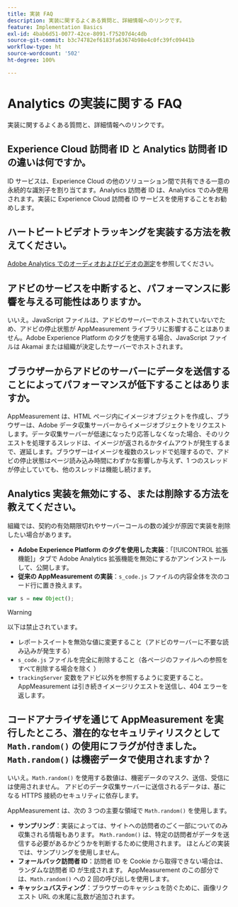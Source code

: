 ```yaml
---
title: 実装 FAQ
description: 実装に関するよくある質問と、詳細情報へのリンクです。
feature: Implementation Basics
exl-id: 4bab6d51-0077-42ce-8091-f75207d4c4db
source-git-commit: b3c74782ef6183fa63674b98e4c0fc39fc09441b
workflow-type: ht
source-wordcount: '502'
ht-degree: 100%

---
```


# Analytics の実装に関する FAQ

実装に関するよくある質問と、詳細情報へのリンクです。

## Experience Cloud 訪問者 ID と Analytics 訪問者 ID の違いは何ですか。

ID サービスは、Experience Cloud の他のソリューション間で共有できる一意の永続的な識別子を割り当てます。Analytics 訪問者 ID は、Analytics でのみ使用されます。実装に Experience Cloud 訪問者 ID サービスを使用することをお勧めします。

## ハートビートビデオトラッキングを実装する方法を教えてください。

[Adobe Analytics でのオーディオおよびビデオの測定](https://experienceleague.adobe.com/docs/media-analytics/using/media-overview.html?lang=ja)を参照してください。

## アドビのサービスを中断すると、パフォーマンスに影響を与える可能性はありますか。

いいえ。JavaScript ファイルは、アドビのサーバーでホストされていないでため、アドビの停止状態が AppMeasurement ライブラリに影響することはありません。Adobe Experience Platform のタグを使用する場合、JavaScript ファイルは Akamai または組織が決定したサーバーでホストされます。

## ブラウザーからアドビのサーバーにデータを送信することによってパフォーマンスが低下することはありますか。

AppMeasurement は、HTML ページ内にイメージオブジェクトを作成し、ブラウザーは、Adobe データ収集サーバーからイメージオブジェクトをリクエストします。データ収集サーバーが低速になったり応答しなくなった場合、そのリクエストを処理するスレッドは、イメージが返されるかタイムアウトが発生するまで、遅延します。ブラウザーはイメージを複数のスレッドで処理するので、アドビの停止状態はページ読み込み時間にわずかな影響しか与えず、1 つのスレッドが停止していても、他のスレッドは機能し続けます。

## Analytics 実装を無効にする、または削除する方法を教えてください。

組織では、契約の有効期限切れやサーバーコールの数の減少が原因で実装を削除したい場合があります。

* **Adobe Experience Platform のタグを使用した実装**：「[!UICONTROL 拡張機能]」タブで Adobe Analytics 拡張機能を無効にするかアンインストールして、公開します。
* **従来の AppMeasurement の実装**：`s_code.js` ファイルの内容全体を次のコード行に置き換えます。 

```js
var s = new Object();
```

>[!WARNING]
>
>以下は禁止されています。
>
>* レポートスイートを無効な値に変更すること（アドビのサーバーに不要な読み込みが発生する）
>* `s_code.js` ファイルを完全に削除すること（各ページのファイルへの参照をすべて削除する場合を除く ）
>* `trackingServer` 変数をアドビ以外を参照するように変更すること。AppMeasurement は引き続きイメージリクエストを送信し、404 エラーを返します。


## コードアナライザを通じて AppMeasurement を実行したところ、潜在的なセキュリティリスクとして `Math.random()` の使用にフラグが付きました。 `Math.random()` は機密データで使用されますか？

いいえ。`Math.random()` を使用する数値は、機密データのマスク、送信、受信には使用されません。 アドビのデータ収集サーバーに送信されるデータは、基になる HTTPS 接続のセキュリティに依存します。<!-- AN-173590 -->

AppMeasurement は、次の 3 つの主要な領域で `Math.random()` を使用します。

* **サンプリング**：実装によっては、サイトへの訪問者のごく一部についてのみ収集される情報もあります。 `Math.random()` は、特定の訪問者がデータを送信する必要があるかどうかを判断するために使用されます。 ほとんどの実装では、サンプリングを使用しません。
* **フォールバック訪問者 ID**：訪問者 ID を Cookie から取得できない場合は、ランダムな訪問者 ID が生成されます。 AppMeasurement のこの部分では、`Math.random()` への 2 回の呼び出しを使用します。
* **キャッシュバスティング**：ブラウザーのキャッシュを防ぐために、画像リクエスト URL の末尾に乱数が追加されます。
